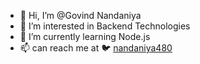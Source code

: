 - 👋 Hi, I’m @Govind Nandaniya
- 👀 I’m interested in Backend Technologies
- 🌱 I’m currently learning Node.js
- 📫 can reach me at 🐦 [nandaniya480](https://twitter.com/nandaniya480)

<!---
nandaniya480-BH/nandaniya480-BH is a ✨ special ✨ repository because its `README.md` (this file) appears on your GitHub profile.
You can click the Preview link to take a look at your changes.
--->
